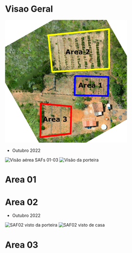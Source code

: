 # Visao Geral

<p float="center">
	<img src="figuras/geral/overview.png" width="400" alt="Os SAFs" />
</p>

- Outubro 2022

<p float="left">
	<img src="figuras/geral/outubro22_01.png" width="400" alt="Visão aérea SAFs 01-03" />
	<img src="figuras/geral/outubro22_02.png" width="400" alt="Visão da porteira" />
</p>


# Area 01

# Area 02

- Outubro 2022

<p float="left">
	<img src="figuras/geral/outubro22_02.png" width="400" alt="SAF02 visto da porteira" />
	<img src="figuras/saf02/outubro22_03.png" width="400" alt="SAF02 visto de casa" />
</p>

# Area 03
